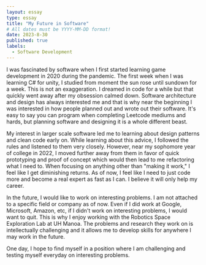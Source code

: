 ```yaml
---
layout: essay
type: essay
title: "My Future in Software"
# All dates must be YYYY-MM-DD format!
date: 2023-8-30
published: true
labels:
  - Software Development
---
```


I was fascinated by software when I first started learning game development in 2020 during the pandemic. The first week when I was learning C# for unity, I studied from moment the sun rose until sundown for a week. This is not an exaggeration. I dreamed in code for a while but that quickly went away after my obsession calmed down. Software architecture and design has always interested me and that is why near the beginning I was interested in how people planned out and wrote out their software. It's easy to say you can program when completing Leetcode mediums and hards, but planning software and designing it is a whole different beast.

My interest in larger scale software led me to learning about design patterns and clean code early on. While learning about this advice, I followed the rules and listened to them very closely. However, near my sophomore year of college in 2022, I moved further away from them in favor of quick prototyping and proof of concept which would then lead to me refactoring what I need to. When focusing on anything other than "making it work," I feel like I get diminishing returns. As of now, I feel like I need to just code more and become a real expert as fast as I can. I believe it will only help my career.

In the future, I would like to work on interesting problems. I am not attached to a specific field or company as of now. Even if I did work at Google, Microsoft, Amazon, etc, if I didn't work on interesting problems, I would want to quit. This is why I enjoy working with the Robotics Space Exploration Lab at UH Manoa. The problems and research they work on is intellectually challenging and it allows me to develop skills for anywhere I may work in the future.

One day, I hope to find myself in a position where I am challenging and testing myself everyday on interesting problems.